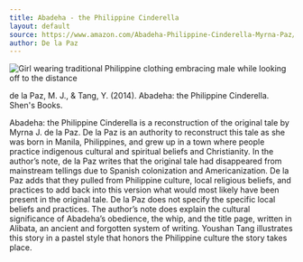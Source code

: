 ```yaml
---
title: Abadeha - the Philippine Cinderella
layout: default
source: https://www.amazon.com/Abadeha-Philippine-Cinderella-Myrna-Paz/dp/1885008449/ref=sr_1_1?dchild=1&keywords=Abadeha%3A+the+Philippine+Cinderella&link_code=qs&qid=1619376690&sourceid=Mozilla-search&sr=8-1
author: De la Paz
---
```

<div class="summary left"><img src="{{"/assets/images/abadeha.jpg" | relative_url}}" alt="Girl wearing traditional Philippine clothing embracing male while looking off to the distance">

<p>de la Paz, M. J., & Tang, Y. (2014). Abadeha: the Philippine Cinderella. Shen's Books.</p>

<p>Abadeha: the Philippine Cinderella is a reconstruction of the original tale by Myrna J. de la Paz. De la Paz is an authority to reconstruct this tale as she was born in Manila, Philippines, and grew up in a town where people practice indigenous cultural and spiritual beliefs and Christianity. In the author’s note, de la Paz writes that the original tale had disappeared from mainstream tellings due to Spanish colonization and Americanization. De la Paz adds that they pulled from Philippine culture, local religious beliefs, and practices to add back into this version what would most likely have been present in the original tale. De la Paz does not specify the specific local beliefs and practices. The author’s note does explain the cultural significance of Abadeha’s obedience, the whip, and the title page, written in Alibata, an ancient and forgotten system of writing. Youshan Tang illustrates this story in a pastel style that honors the Philippine culture the story takes place.</p>
</div>

